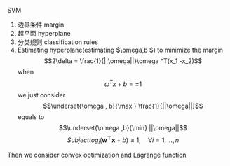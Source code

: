 SVM
1. 边界条件    margin
2. 超平面 hyperplane
3. 分类规则 classification rules
4. Estimating hyperplane(estimating $\omega,b $)
to minimize the margin
$$2\delta = \frac{1}{||\omega||}\omega ^T(x_1 -x_2)$$
 when 
$$\omega ^Tx +b= \pm1$$
we just consider
$$\underset{\omega , b}{\max } \frac{1}{||\omega||}$$
equals to
$$\underset{\omega ,b}{\min} ||\omega||$$
         $$Subject to g_i(\mathbf{w}^\top \mathbf{x} + b) \geq 1, \quad \forall i = 1, \ldots, n$$


Then we consider  convex optimization and Lagrange function
